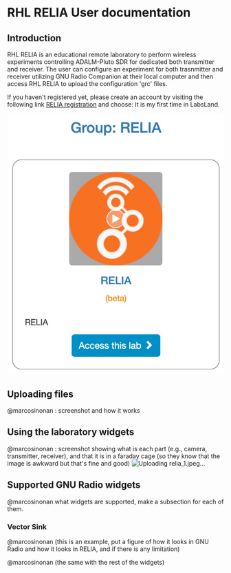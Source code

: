 # RHL RELIA User documentation

## Introduction

RHL RELIA is an educational remote laboratory to perform wireless experiments controlling ADALM-Pluto SDR for dedicated both transmitter and receiver. The user can configure an experiment for both trasnmitter and receiver utilizing GNU Radio Companion at their local computer and then access RHL RELIA to upload the configuration 'grc' files. 

If you haven't registered yet, please create an account by visiting the following link [RELIA registration](https://uw.labsland.com/standalone/join/AQTX5676) and choose: It is my first time in LabsLand.


![Architecture diagram](images/user-docs/relia_1.jpeg)

<!-- #@marcosinonan : screenshot and what they will expect -->

## Uploading files

@marcosinonan : screenshot and how it works

## Using the laboratory widgets

@marcosinonan :  screenshot showing what is each part (e.g., camera, transmitter, receiver), and that it is in a faraday cage (so they know that the image is awkward but that's fine and good)
![Uploading relia_1.jpeg…]()

## Supported GNU Radio widgets

@marcosinonan what widgets are supported, make a subsection for each of them.

### Vector Sink

@marcosinonan (this is an example, put a figure of how it looks in GNU Radio and how it looks in RELIA, and if there is any limitation)

@marcosinonan (the same with the rest of the widgets)

